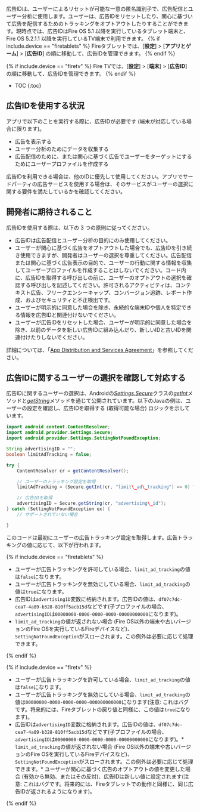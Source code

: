 広告IDは、ユーザーによるリセットが可能な一意の匿名識別子で、広告配信とユーザー分析に使用します。ユーザーは、広告IDをリセットしたり、関心に基づいて広告を配信するためのトラッキングをオプトアウトしたりすることができます。現時点では、広告IDはFire OS 5.1 以降を実行しているタブレット端末と、Fire OS 5.2.1.1 以降を実行しているTV端末で利用できます。
{% if include.device == "firetablets" %}
Fireタブレットでは、[**設定**] > [**アプリとゲーム**] > [**広告ID**] の順に移動して、広告IDを管理できます。
{% endif %}

{% if include.device == "firetv" %}
Fire TVでは、[**設定**] > [**端末**] > [**広告ID**] の順に移動して、広告IDを管理できます。
{% endif %}

* TOC
{:toc}

## 広告IDを使用する状況

アプリで以下のことを実行する際に、広告IDが必要です (端末が対応している場合に限ります)。

*  広告を表示する
*  ユーザー分析のためにデータを収集する
*  広告配信のために、または関心に基づく広告でユーザーをターゲットにするためにユーザープロファイルを作成する

広告IDを利用できる場合は、他のIDに優先して使用してください。アプリでサードパーティの広告サービスを使用する場合は、そのサービスがユーザーの選択に関する要件を満たしているかを確認してください。

## 開発者に期待されること

広告IDを使用する際は、以下の 3 つの原則に従ってください。

*  広告IDは広告配信とユーザー分析の目的にのみ使用してください。
*  ユーザーが関心に基づく広告をオプトアウトした場合でも、広告IDを引き続き使用できますが、開発者はユーザーの選択を尊重してください。広告配信または関心に基づく広告表示の目的で、ユーザーの行動に関する情報を収集してユーザープロファイルを作成することはしないでください。コード内に、広告IDを取得する呼び出しの前に、ユーザーのオプトアウトの選択を確認する呼び出しを記述してください。許可されるアクティビティは、コンテキスト広告、フリークエンシーキャップ、コンバージョン追跡、レポート作成、およびセキュリティと不正検出です。
*  ユーザーが明示的に同意した場合を除き、永続的な端末IDや個人を特定できる情報を広告IDと関連付けないでください。
*  ユーザーが広告IDをリセットした場合、ユーザーが明示的に同意した場合を除き、以前のデータを新しい広告IDに組み込んだり、新しいIDと古いIDを関連付けたりしないでください。

詳細については、「[App Distribution and Services Agreement](https://developer.amazon.com/public/support/legal/da#advertising_Id_schedule)」を参照してください。

## 広告IDに関するユーザーの選択を確認して対応する

広告IDに関するユーザーの選択は、Androidの[*Settings.Secure*](http://developer.android.com/reference/android/provider/Settings.Secure.html)クラスの[*getInt*](http://developer.android.com/reference/android/provider/Settings.Secure.html#getInt%28android.content.ContentResolver,%20java.lang.String%29)メソッドと[*getString*](http://developer.android.com/reference/android/provider/Settings.Secure.html#getString%28android.content.ContentResolver,%20java.lang.String%29)メソッドを通じて公開されています。以下のJavaの例は、ユーザーの設定を確認し、広告IDを取得する (取得可能な場合) ロジックを示しています。

```java
import android.content.ContentResolver;
import android.provider.Settings.Secure;
import android.provider.Settings.SettingNotFoundException;

String advertisingID = "";
boolean limitAdTracking = false;

try {
    ContentResolver cr = getContentResolver();

    // ユーザーのトラッキング設定を取得
    limitAdTracking = (Secure.getInt(cr, "limit\_ad\_tracking") == 0) ? false : true;

    // 広告IDを取得
    advertisingID = Secure.getString(cr, "advertising\_id");
} catch (SettingNotFoundException ex) {
    // サポートされていない場合

}
```

このコードは最初にユーザーの広告トラッキング設定を取得します。広告トラッキングの値に応じて、以下が行われます。

{% if include.device == "firetablets" %}

*  ユーザーが広告トラッキングを許可している場合、`limit_ad_tracking`の値は`false`になります。
*  ユーザーが広告トラッキングを無効にしている場合、`limit_ad_tracking`の値は`true`になります。 
*  広告IDは`advertisingID`変数に格納されます。広告IDの値は、`df07c7dc-cea7-4a89-b328-810ff5acb15d`などです(子プロファイルの場合、`advertisingID`は`00000000-0000-0000-0000-00000000000`になります)。
*  `limit_ad_tracking`の値が返されない場合 (Fire OS以外の端末や古いバージョンのFire OSを実行しているFireデバイスなど)、`SettingNotFoundException`がスローされます。この例外は必要に応じて処理できます。

{% endif %}

{% if include.device == "firetv" %}

*  ユーザーが広告トラッキングを許可している場合、`limit_ad_tracking`の値は`false`になります。
*  ユーザーが広告トラッキングを無効にしている場合、`limit_ad_tracking`の値は`00000000-0000-0000-0000-000000000000`になります(注意: これはバグです。将来的には、Fireタブレットの戻り値と同様に、この値は`true`になります)。
*  広告IDは`advertisingID`変数に格納されます。広告IDの値は、`df07c7dc-cea7-4a89-b328-810ff5acb15d`などです(子プロファイルの場合、`advertisingID`は`00000000-0000-0000-0000-00000000000`になります)。*  `limit_ad_tracking`の値が返されない場合 (Fire OS以外の端末や古いバージョンのFire OSを実行しているFireデバイスなど)、`SettingNotFoundException`がスローされます。この例外は必要に応じて処理できます。*  ユーザーが関心に基づく広告のオプトアウトの値を変更した場合 (有効から無効、またはその反対)、広告IDは新しい値に設定されます(注意: これはバグです。将来的には、Fireタブレットでの動作と同様に、同じ広告IDが返されるようになります)。

{% endif %}